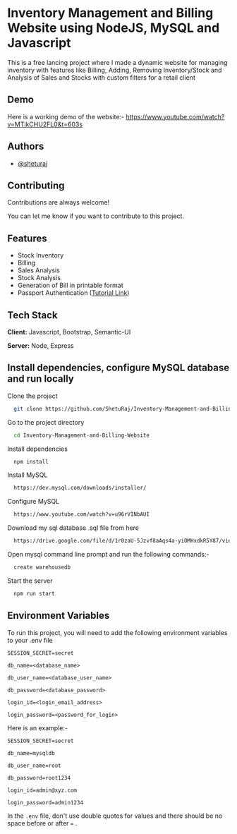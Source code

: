 
# Inventory Management and Billing Website using NodeJS, MySQL and Javascript 

This is a free lancing project where I made a dynamic website for managing inventory with features like Billing, Adding, Removing Inventory/Stock and Analysis of Sales and Stocks with custom filters for a retail client


## Demo

Here is a working demo of the website:- https://www.youtube.com/watch?v=MTikCHU2FL0&t=603s

  
## Authors

- [@sheturaj](https://github.com/ShetuRaj)

  
## Contributing

Contributions are always welcome!

You can let me know if you want to contribute to this project. 



  
## Features

- Stock Inventory
- Billing
- Sales Analysis
- Stock Analysis
- Generation of Bill in printable format
- Passport Authentication ([Tutorial Link](https://www.youtube.com/watch?v=-RCnNyD0L-s))

  
## Tech Stack

**Client:** Javascript, Bootstrap, Semantic-UI

**Server:** Node, Express

  
## Install dependencies, configure MySQL database and run locally

Clone the project

```bash
  git clone https://github.com/ShetuRaj/Inventory-Management-and-Billing-Website.git
```

Go to the project directory

```bash
  cd Inventory-Management-and-Billing-Website
```

Install dependencies

```bash
  npm install
```

Install MySQL

```bash
  https://dev.mysql.com/downloads/installer/
```

Configure MySQL

```bash
  https://www.youtube.com/watch?v=u96rVINbAUI
```
Download my sql database .sql file from here

```bash
  https://drive.google.com/file/d/1r0zaU-5Jzvf8aAqs4a-yiOMHxdkR5Y87/view?usp=sharing
```
Open mysql command line prompt and run the following commands:-

```bash
  create warehousedb
```

Start the server

```bash
  npm run start
```

  
## Environment Variables

To run this project, you will need to add the following environment variables to your .env file

`SESSION_SECRET=secret`

`db_name=<database_name>`

`db_user_name=<database_user_name>`

`db_password=<database_password>`

`login_id=<login_email_address>`

`login_password=<password_for_login>`



Here is an example:-

`SESSION_SECRET=secret`

`db_name=mysqldb`

`db_user_name=root`

`db_password=root1234`

`login_id=admin@xyz.com`

`login_password=admin1234`
  
In the `.env` file, don't use double quotes for values and there should be no space before or after `=` .

  
